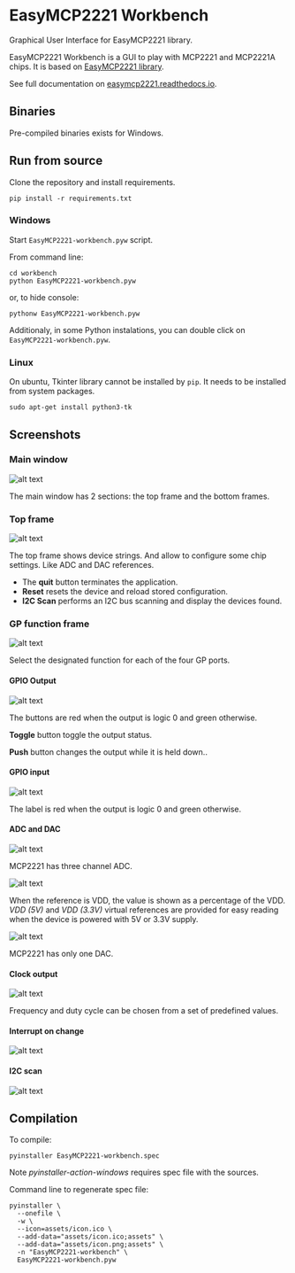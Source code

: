 # EasyMCP2221 Workbench
Graphical User Interface for EasyMCP2221 library.

EasyMCP2221 Workbench is a GUI to play with MCP2221 and MCP2221A chips. 
It is based on [EasyMCP2221 library](https://github.com/electronicayciencia/EasyMCP2221).

See full documentation on [easymcp2221.readthedocs.io](https://easymcp2221.readthedocs.io).

## Binaries

Pre-compiled binaries exists for Windows.

## Run from source

Clone the repository and install requirements.

    pip install -r requirements.txt

### Windows

Start `EasyMCP2221-workbench.pyw` script.

From command line:

    cd workbench
    python EasyMCP2221-workbench.pyw

or, to hide console:

    pythonw EasyMCP2221-workbench.pyw

Additionaly, in some Python instalations, you can double click on `EasyMCP2221-workbench.pyw`.

### Linux

On ubuntu, Tkinter library cannot be installed by `pip`. It needs to be installed from system packages.

    sudo apt-get install python3-tk


## Screenshots

### Main window

![alt text](screenshots/main_window.png)

The main window has 2 sections: the top frame and the bottom frames.

### Top frame

![alt text](screenshots/top_frame.png)

The top frame shows device strings. And allow to configure some chip settings. Like ADC and DAC references.

- The **quit** button terminates the application.
- **Reset** resets the device and reload stored configuration.
- **I2C Scan** performs an I2C bus scanning and display the devices found.

### GP function frame

![alt text](screenshots/gp_func.png)

Select the designated function for each of the four GP ports.

#### GPIO Output

![alt text](screenshots/gp_gpio_out.png)

The buttons are red when the output is logic 0 and green otherwise.

**Toggle** button toggle the output status.

**Push** button changes the output while it is held down..

#### GPIO input

![alt text](screenshots/gp_gpio_in.png)

The label is red when the output is logic 0 and green otherwise.

#### ADC and DAC

![alt text](screenshots/gp_adc.png)

MCP2221 has three channel ADC.

![alt text](screenshots/vrefs.png)

When the reference is VDD, the value is shown as a percentage of the VDD. *VDD (5V)* and *VDD (3.3V)* virtual references are provided for easy reading when the device is powered with 5V or 3.3V supply.

![alt text](screenshots/gp_dac.png)

MCP2221 has only one DAC.

#### Clock output

![alt text](screenshots/gp_clk_out.png)

Frequency and duty cycle can be chosen from a set of predefined values.

#### Interrupt on change

![alt text](screenshots/gp_ioc.png)

#### I2C scan

![alt text](screenshots/i2c_scan.png)


## Compilation

To compile:

    pyinstaller EasyMCP2221-workbench.spec


Note *pyinstaller-action-windows* requires spec file with the sources.

Command line to regenerate spec file:

    pyinstaller \
      --onefile \
      -w \
      --icon=assets/icon.ico \
      --add-data="assets/icon.ico;assets" \
      --add-data="assets/icon.png;assets" \
      -n "EasyMCP2221-workbench" \
      EasyMCP2221-workbench.pyw


